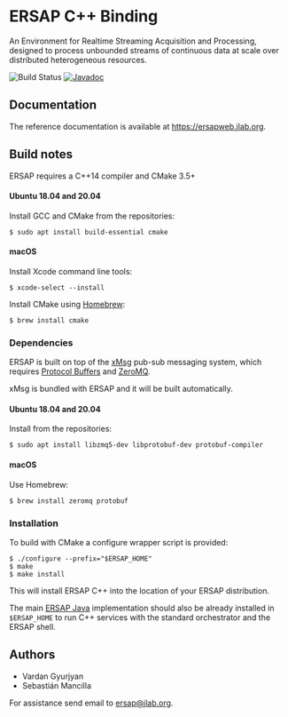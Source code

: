 # ERSAP C++ Binding

An Environment for Realtime Streaming Acquisition and Processing, 
designed to process unbounded streams of continuous data at scale 
over distributed heterogeneous resources.


![Build Status](https://github.com/JeffersonLab/ersap-cpp/workflows/Ersap%20CI/badge.svg)
[![Javadoc](https://img.shields.io/badge/doxygen-master-blue.svg?style=flat)](https://ersapweb.jlab.org/ersap/api/cpp/)


## Documentation

The reference documentation is available at <https://ersapweb.jlab.org>.


## Build notes

ERSAP requires a C++14 compiler and CMake 3.5+

#### Ubuntu 18.04 and 20.04

Install GCC and CMake from the repositories:

    $ sudo apt install build-essential cmake

#### macOS

Install Xcode command line tools:

    $ xcode-select --install

Install CMake using [Homebrew](https://brew.sh/):

    $ brew install cmake

### Dependencies

ERSAP is built on top of the [xMsg](https://github.com/JeffersonLab/xmsg-cpp)
pub-sub messaging system, which requires
[Protocol Buffers](https://developers.google.com/protocol-buffers/docs/downloads)
and [ZeroMQ](http://zeromq.org/intro:get-the-software).

xMsg is bundled with ERSAP and it will be built automatically.

#### Ubuntu 18.04 and 20.04

Install from the repositories:

    $ sudo apt install libzmq5-dev libprotobuf-dev protobuf-compiler

#### macOS

Use Homebrew:

    $ brew install zeromq protobuf

### Installation

To build with CMake a configure wrapper script is provided:

    $ ./configure --prefix="$ERSAP_HOME"
    $ make
    $ make install

This will install ERSAP C++ into the location of your ERSAP distribution.

The main [ERSAP Java](https://github.com/JeffersonLab/ersap-java) implementation
should also be already installed in `$ERSAP_HOME`
to run C++ services with the standard orchestrator and the ERSAP shell.


## Authors

* Vardan Gyurjyan
* Sebastián Mancilla

For assistance send email to [ersap@jlab.org](mailto:ersap@jlab.org).
